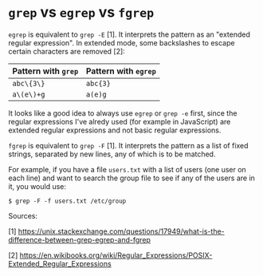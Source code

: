 # `grep` vs `egrep` vs `fgrep`

`egrep` is equivalent to `grep -E` [1]. It interprets the pattern as an "extended regular expression". In extended mode, some backslashes to escape certain characters are removed [2]:

Pattern with `grep` | Pattern with `egrep`
------ | ------
`abc\{3\}` | `abc{3}`
`a\(e\)+g` | `a(e)g`

It looks like a good idea to always use `egrep` or `grep -e` first, since the regular expressions I've alredy used (for example in JavaScript) are extended regular expressions and not basic regular expressions.


`fgrep` is equivalent to `grep -F` [1]. It interprets the pattern as a list of fixed strings, separated by new lines, any of which is to be matched.

For example, if you have a file `users.txt` with a list of users (one user on each line) and want to search the group file to see if any of the users are in it, you would use:

```
$ grep -F -f users.txt /etc/group
```


Sources:

[1] https://unix.stackexchange.com/questions/17949/what-is-the-difference-between-grep-egrep-and-fgrep

[2] https://en.wikibooks.org/wiki/Regular_Expressions/POSIX-Extended_Regular_Expressions